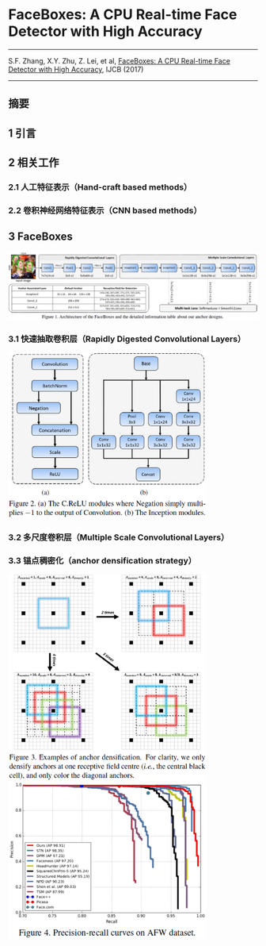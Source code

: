 # FaceBoxes: A CPU Real-time Face Detector with High Accuracy

---

S.F. Zhang, X.Y. Zhu, Z. Lei, et al, [FaceBoxes: A CPU Real-time Face Detector with High Accuracy][face_boxes], IJCB (2017)

[face_boxes]: https://arxiv.org/abs/1708.05234 "FaceBoxes: A CPU Real-time Face Detector with High Accuracy"

---

## 摘要

## 1 引言

## 2 相关工作

### 2.1 人工特征表示（Hand-craft based methods）

### 2.2 卷积神经网络特征表示（CNN based methods）


## 3 FaceBoxes

<img src="./img/face_boxes_fig_1.png" width="800" />

### 3.1 快速抽取卷积层（Rapidly Digested Convolutional Layers）

<img src="./img/face_boxes_fig_2.png" width="400" />

### 3.2 多尺度卷积层（Multiple Scale Convolutional Layers）

### 3.3 锚点稠密化（anchor densification strategy）

<img src="./img/face_boxes_fig_3.png" width="400" />

<img src="./img/face_boxes_fig_4.png" width="400" />
